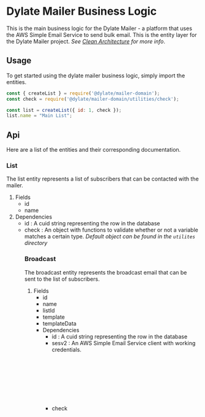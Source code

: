 # Dylate Mailer Business Logic

This is the main business logic for the Dylate Mailer - a platform that uses the AWS Simple Email Service to send bulk email. This is the entity layer for the Dylate Mailer project. *See [Clean Architecture](https://blog.cleancoder.com/uncle-bob/2012/08/13/the-clean-architecture.html) for more info*.

## Usage

To get started using the dylate mailer business logic, simply import the entities.

```js
const { createList } = require('@dylate/mailer-domain');
const check = require('@dylate/mailer-domain/utilities/check');

const list = createList({ id: 1, check });
list.name = "Main List";

```

## Api

Here are a list of the entities and their corresponding documentation.

### List

The list entity represents a list of subscribers that can be contacted with the mailer.

1. Fields
    - id <string>
    - name <string>
2. Dependencies
    - id <string>: A cuid string representing the row in the database
    - check <object>: An object with functions to validate whether or not a variable matches a certain type. *Default object can be found in the `utilites` directory*


### Broadcast

The broadcast entity represents the broadcast email that can be sent to the list of subscribers.

1. Fields
    - id <string>
    - name <string>
    - listId <string>
    - template <object>
    - templateData <object>
2. Dependencies
    - id <string>: A cuid string representing the row in the database
    - sesv2 <class>: An AWS Simple Email Service client with working credentials.
    - check <object>: An object with functions to validate whether or not a variable matches a certain type. *Default object can be found in the `utilites` directory*


### Subscriber

The subscriber entity represents a person who is a member of one or more of the given lists.

1. Fields
    - id <string>
    - email <string>
    - firstName <string>
    - lastName <string>
    - phone <string>
2. Dependencies
    - id <string>: A cuid string representing the row in the database
    - check <object>: An object with functions to validate whether or not a variable matches a certain type. *Default object can be found in the `utilites` directory*